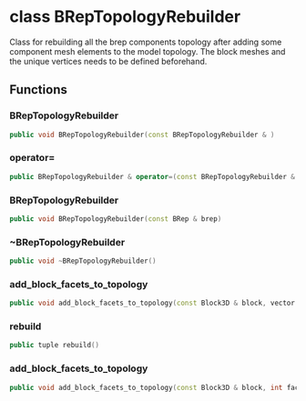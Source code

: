 # class BRepTopologyRebuilder

Class for rebuilding all the brep components topology after adding some component mesh elements to the model topology. The block meshes and the unique vertices needs to be defined beforehand.

## Functions

### BRepTopologyRebuilder

```cpp
public void BRepTopologyRebuilder(const BRepTopologyRebuilder & )
```

### operator=

```cpp
public BRepTopologyRebuilder & operator=(const BRepTopologyRebuilder & )
```

### BRepTopologyRebuilder

```cpp
public void BRepTopologyRebuilder(const BRep & brep)
```

### ~BRepTopologyRebuilder

```cpp
public void ~BRepTopologyRebuilder()
```

### add_block_facets_to_topology

```cpp
public void add_block_facets_to_topology(const Block3D & block, vector facet_ids)
```

### rebuild

```cpp
public tuple rebuild()
```

### add_block_facets_to_topology

```cpp
public void add_block_facets_to_topology(const Block3D & block, int facet_ids)
```
